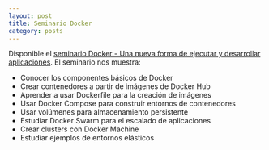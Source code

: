 ```yaml
---
layout: post
title: Seminario Docker
category: posts
---
```


Disponible el [seminario Docker - Una nueva forma de ejecutar y desarrollar aplicaciones](https://ualmtorres.github.io/SeminarioDockerPresentacion/). El seminario nos muestra:

* Conocer los componentes básicos de Docker
* Crear contenedores a partir de imágenes de Docker Hub
* Aprender a usar Dockerfile para la creación de imágenes
* Usar Docker Compose para construir entornos de contenedores
* Usar volúmenes para almacenamiento persistente
* Estudiar Docker Swarm para el escalado de aplicaciones
* Crear clusters con Docker Machine
* Estudiar ejemplos de entornos elásticos